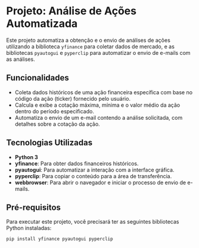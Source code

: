 # Projeto: Análise de Ações Automatizada

Este projeto automatiza a obtenção e o envio de análises de ações utilizando a biblioteca `yfinance` para coletar dados de mercado, e as bibliotecas `pyautogui` e `pyperclip` para automatizar o envio de e-mails com as análises.

## Funcionalidades

- Coleta dados históricos de uma ação financeira específica com base no código da ação (ticker) fornecido pelo usuário.
- Calcula e exibe a cotação máxima, mínima e o valor médio da ação dentro do período especificado.
- Automatiza o envio de um e-mail contendo a análise solicitada, com detalhes sobre a cotação da ação.

## Tecnologias Utilizadas

- **Python 3**
- **yfinance**: Para obter dados financeiros históricos.
- **pyautogui**: Para automatizar a interação com a interface gráfica.
- **pyperclip**: Para copiar o conteúdo para a área de transferência.
- **webbrowser**: Para abrir o navegador e iniciar o processo de envio de e-mails.

## Pré-requisitos

Para executar este projeto, você precisará ter as seguintes bibliotecas Python instaladas:

```bash
pip install yfinance pyautogui pyperclip
